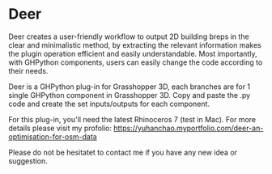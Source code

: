 # Deer
Deer creates a user-friendly workflow to output 2D building breps in the clear and minimalistic method, by extracting the relevant information makes the plugin operation efficient and easily understandable. Most importantly, with GHPython components, users can easily change the code according to their needs.

Deer is a GHPython plug-in for Grasshopper 3D, each branches are for 1 single GHPython component in Grasshopper 3D.
Copy and paste the .py code and create the set inputs/outputs for each component.

For this plug-in, you'll need the latest Rhinoceros 7 (test in Mac).
For more details please visit my profolio: https://yuhanchao.myportfolio.com/deer-an-optimisation-for-osm-data

Please do not be hesitatet to contact me if you have any new idea or suggestion.
